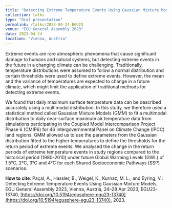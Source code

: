 ```yaml
---
title: "Detecting Extreme Temperature Events Using Gaussian Mixture Models"
collection: talks
type: "Oral presentation"
permalink: /talks/2023-04-24-EGU23
venue: "EGU General Assembly 2023"
date: 2023-04-24
location: "Vienna, Austria"
---
```


Extreme events are rare atmospheric phenomena that cause signiﬁcant damage to humans and natural systems, but detecting extreme events in the future in a changing climate can be challenging. Traditionally, temperature distributions were assumed to follow a normal distribution and certain thresholds were used to define extreme events. However, the mean and the variance of temperatures are expected to change in a future climate, which might limit the application of traditional methods for detecting extreme events.

We found that daily maximum surface temperature data can be described accurately using a multimodal distribution. In this study, we therefore used a statistical method called Gaussian Mixture Models (GMM) to fit a multimodal distribution to daily near-surface maximum air temperature data from simulations participating in the Coupled Model Intercomparison Project Phase 6 (CMIP6) for 46 Intergovernmental Panel on Climate Change (IPCC) land regions. GMM allowed us to use the parameters from the Gaussian distribution ﬁtted to the higher temperatures to define the thresholds for the return period of extreme events. We analysed the change in the return periods of extreme temperature events in study regions compared to the historical period (1980-2010) under future Global Warming Levels (GWL) of 1.5°C, 2°C, 3°C and 4°C for each Shared Socioeconomic Pathways (SSP) scenarios. 

**How to cite**: Paçal, A., Hassler, B., Weigel, K., Kurnaz, M. L., and Eyring, V.: Detecting Extreme Temperature Events Using Gaussian Mixture Models, EGU General Assembly 2023, Vienna, Austria, 24–28 Apr 2023, EGU23-13740, [https://doi.org/10.5194/egusphere-egu23-13740](https://doi.org/10.5194/egusphere-egu23-13740), 2023.
